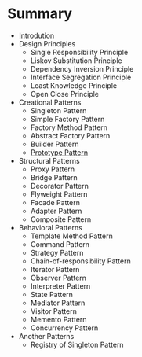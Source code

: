 # Summary

* [Introdution](README.md)
* Design Principles
  * Single Responsibility Principle
  * Liskov Substitution Principle
  * Dependency Inversion Principle
  * Interface Segregation Principle
  * Least Knowledge Principle
  * Open Close Principle
* Creational Patterns
  * Singleton Pattern
  * Simple Factory Pattern
  * Factory Method Pattern
  * Abstract Factory Pattern
  * Builder Pattern
  * [Prototype Pattern](creational-patterns/prototype.md)
* Structural Patterns
  * Proxy Pattern
  * Bridge Pattern
  * Decorator Pattern
  * Flyweight Pattern
  * Facade Pattern
  * Adapter Pattern
  * Composite Pattern
* Behavioral Patterns
  * Template Method Pattern
  * Command Pattern
  * Strategy Pattern
  * Chain-of-responsibility Pattern
  * Iterator Pattern
  * Observer Pattern
  * Interpreter Pattern
  * State Pattern
  * Mediator Pattern
  * Visitor Pattern
  * Memento Pattern
  * Concurrency Pattern
* Another Patterns
  * Registry of Singleton Pattern
